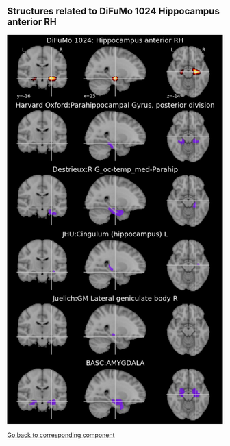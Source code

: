


## Structures related to DiFuMo 1024 Hippocampus anterior RH

![874](874.jpg "Structures related to DiFuMo 1024 Hippocampus anterior RH")

[Go back to corresponding component](https://parietal-inria.github.io/DiFuMo/1024/html/874.html)